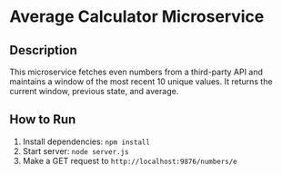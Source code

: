 # Average Calculator Microservice

## Description
This microservice fetches even numbers from a third-party API and maintains a window of the most recent 10 unique values. It returns the current window, previous state, and average.

## How to Run
1. Install dependencies: `npm install`
2. Start server: `node server.js`
3. Make a GET request to `http://localhost:9876/numbers/e`
